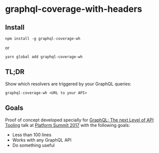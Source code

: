 # graphql-coverage-with-headers

## Install

    npm install -g graphql-coverage-wh
or

    yarn global add graphql-coverage-wh


## TL;DR

Show which resolvers are triggered by your GraphQL queries:

    graphql-coverage-wh <URL to your API>

## Goals

Proof of concept developed specially for [GraphQL: The next Level of API Tooling](https://nordicapis.com/?post_type=sessions&p=6681) talk at [Platform Summit 2017](https://nordicapis.com/events/the-2017-api-platform-summit/) with the following goals:
* Less than 100 lines
* Works with any GraphQL API
* Do something useful
